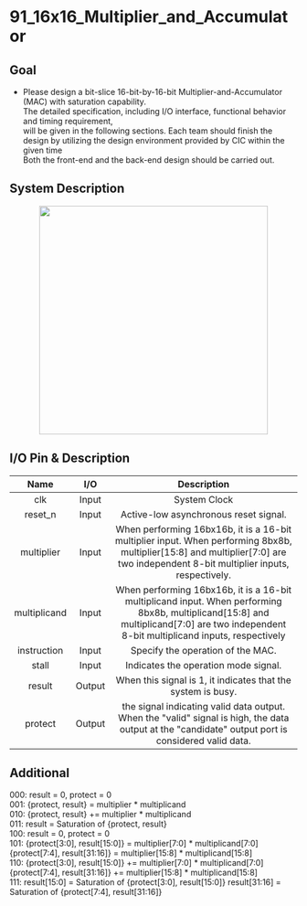# 91_16x16_Multiplier_and_Accumulator
## Goal
* Please design a bit-slice 16-bit-by-16-bit Multiplier-and-Accumulator (MAC) with saturation capability.  
  The detailed specification, including I/O interface, functional behavior and timing requirement,  
  will be given in the following sections. Each team should finish the design by utilizing the design environment provided by CIC within the given time  
  Both the front-end and the back-end design should be carried out.

## System Description
<p align="center">
<img src=https://github.com/yuchengwang1121/IC_Contest_Practice/assets/73687292/9c2c1c10-e5fd-4895-9a00-8e218661caee width="400px" >
</p>

## I/O Pin & Description
|Name|I/O|Description|
|:---:|:---:|:---:|
|clk|Input|System Clock|
|reset_n|Input|Active-low asynchronous reset signal.|
|multiplier|Input|When performing 16bx16b, it is a 16-bit multiplier input. When performing 8bx8b, multiplier[15:8] and multiplier[7:0] are two independent 8-bit multiplier inputs, respectively.|
|multiplicand|Input|When performing 16bx16b, it is a 16-bit multiplicand input. When performing 8bx8b, multiplicand[15:8] and multiplicand[7:0] are two independent 8-bit multiplicand inputs, respectively|
|instruction|Input|Specify the operation of the MAC.|
|stall|Input| Indicates the operation mode signal.|
|result|Output|When this signal is 1, it indicates that the system is busy.|
|protect|Output|the signal indicating valid data output. When the "valid" signal is high, the data output at the "candidate" output port is considered valid data.|

## Additional  
  000: result = 0, protect = 0  
  001: {protect, result} = multiplier * multiplicand  
  010: {protect, result} += multiplier * multiplicand  
  011: result = Saturation of {protect, result}  
  100: result = 0, protect = 0  
  101: {protect[3:0], result[15:0]} = multiplier[7:0] * multiplicand[7:0] {protect[7:4], result[31:16]} = multiplier[15:8] * multiplicand[15:8]  
  110: {protect[3:0], result[15:0]} += multiplier[7:0] * multiplicand[7:0] {protect[7:4], result[31:16]} += multiplier[15:8] * multiplicand[15:8]  
  111: result[15:0] = Saturation of {protect[3:0], result[15:0]} result[31:16] = Saturation of {protect[7:4], result[31:16]}
